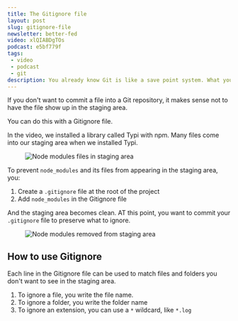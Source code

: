 ```yaml
---
title: The Gitignore file
layout: post
slug: gitignore-file
newsletter: better-fed
video: xlQIABDgTOs
podcast: e5bf779f
tags:
 - video
 - podcast
 - git
description: You already know Git is like a save point system. What you've done so far is to learn to save. But how do you undo, and go back to a previous state? That's what we're going to cover
---
```


If you don't want to commit a file into a Git repository, it makes sense not to have the file show up in the staging area.

You can do this with a Gitignore file.

<!-- more -->

In the video, we installed a library called Typi with npm. Many files come into our staging area when we installed Typi.

<figure><img src="/images/2018/gitignore/node-modules-folder.png" alt="Node modules files in staging area"></figure>

To prevent `node_modules` and its files from appearing in the staging area, you:

1. Create a `.gitignore` file at the root of the project
2. Add `node_modules` in the Gitignore file

And the staging area becomes clean. AT this point, you want to commit your `.gitignore` file to preserve what to ignore.

<figure><img src="/images/2018/gitignore/clean-staging-area.png" alt="Node modules removed from staging area"></figure>

## How to use Gitignore

Each line in the Gitignore file can be used to match files and folders you don't want to see in the staging area.

1. To ignore a file, you write the file name.
2. To ignore a folder, you write the folder name
3. To ignore an extension, you can use a `*` wildcard, like `*.log`